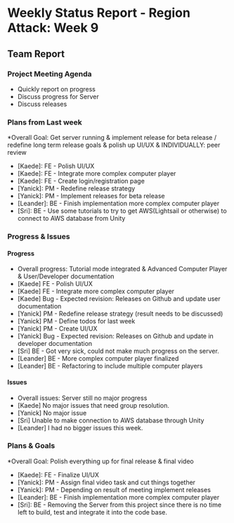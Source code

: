 # Weekly Status Report - Region Attack: Week 9

## Team Report

### Project Meeting Agenda

* Quickly report on progress
* Discuss progress for Server
* Discuss releases

### Plans from Last week
*Overall Goal: Get server running & implement release for beta release / redefine long term release goals & polish up UI/UX & INDIVIDUALLY: peer review
* [Kaede]: FE - Polish UI/UX
* [Kaede]: FE - Integrate more complex computer player
* [Kaede]: FE - Create login/registration page
* [Yanick]: PM - Redefine release strategy
* [Yanick]: PM - Implement releases for beta release
* [Leander]: BE -  Finish implementation more complex computer player
* [Sri]: BE - Use some tutorials to try to get AWS(Lightsail or otherwise) to connect to AWS database from Unity

### Progress & Issues

#### Progress

* Overall progress: Tutorial mode integrated & Advanced Computer Player & User/Developer documentation
* [Kaede] FE - Polish UI/UX
* [Kaede] FE - Integrate more complex computer player
* [Kaede] Bug - Expected revision: Releases on Github and update user documentation
* [Yanick] PM - Redefine release strategy (result needs to be discussed)
* [Yanick] PM - Define todos for last week
* [Yanick] PM - Create UI/UX
* [Yanick] Bug - Expected revision: Releases on Github and update in developer documentation
* [Sri] BE - Got very sick, could not make much progress on the server.
* [Leander] BE - More complex computer player finalized
* [Leander] BE - Refactoring to include multiple computer players

#### Issues
* Overall issues: Server still no major progress
* [Kaede] No major issues that need group resolution.
* [Yanick] No major issue
* [Sri] Unable to make connection to AWS database through Unity
* [Leander] I had no bigger issues this week.


### Plans & Goals
*Overall Goal: Polish everything up for final release & final video
* [Kaede]: FE - Finalize UI/UX
* [Yanick]: PM - Assign final video task and cut things together
* [Yanick]: PM - Depending on result of meeting implement releases
* [Leander]: BE -  Finish implementation more complex computer player
* [Sri]: BE - Removing the Server from this project since there is no time left to build, test and integrate it into the code base.
